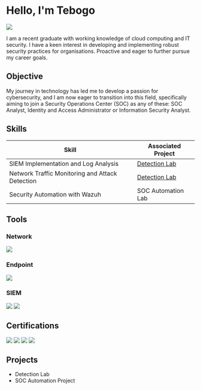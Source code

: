 # Hello, I'm Tebogo
<a href="https://linkedin.com/in/tebogo-mosome/"><img src="https://img.shields.io/badge/-LinkedIn-0072b1?&style=for-the-badge&logo=linkedin&logoColor=white" /></a>


I am a recent graduate with working knowledge of cloud computing and IT security. I have a keen interest in developing and implementing robust security practices for organisations. Proactive and eager to further pursue my career goals.

## Objective

My journey in technology has led me to develop a passion for cybersecurity, and I am now eager to transition into this field, specifically aiming to join a Security Operations Center (SOC) as any of these: SOC Analyst, Identity and Access Administrator or Information Security Analyst.

## Skills

| Skill                                         | Associated Project         |
|-----------------------------------------------|----------------------------|
| SIEM Implementation and Log Analysis          | <a href="https://google.com">Detection Lab</a>|
| Network Traffic Monitoring and Attack Detection | <a href="https://google.com">Detection Lab</a>|
| Security Automation with Wazuh         | SOC Automation Lab|


## Tools

### Network
<div>
    <img src="https://img.shields.io/badge/-Wireshark-1679A7?&style=for-the-badge&logo=Wireshark&logoColor=white" />
</div>

### Endpoint
<div>
    <img src="https://img.shields.io/badge/-Microsoft_Defender_for_Endpoint-00A4EF?&style=for-the-badge&logo=Microsoft&logoColor=white" />
</div>

### SIEM
<div>
    <img src="https://img.shields.io/badge/-Microsoft_Sentinel-0078D4?&style=for-the-badge&logo=Microsoft&logoColor=white" />
    <img src="https://img.shields.io/badge/-Wazuh_SIEM-005571?&style=for-the-badge&logo=Wazuh&logoColor=white" />
</div>

## Certifications
<div>
<img src="https://img.shields.io/badge/-Microsoft_Certified:_Security,_Compliance,_and_Identity_Fundamentals-0078D4?&style=for-the-badge&logo=Microsoft&logoColor=white" />
<img src="https://img.shields.io/badge/-Google_Cybersecurity-4285F4?&style=for-the-badge&logo=Google&logoColor=white" />
<img src="https://img.shields.io/badge/-Microsoft_Certified:_Azure_AI_Fundamentals-0078D4?&style=for-the-badge&logo=Microsoft&logoColor=white" />
<img src="https://img.shields.io/badge/-Google_IT_Support-4285F4?&style=for-the-badge&logo=Google&logoColor=white" />
</div>

## Projects
- Detection Lab
- SOC Automation Project
